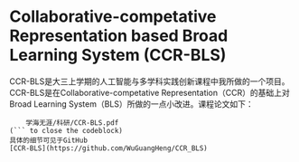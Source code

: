 # Collaborative-competative Representation based Broad Learning System (CCR-BLS)

CCR-BLS是大三上学期的人工智能与多学科实践创新课程中我所做的一个项目。    
CCR-BLS是在Collaborative-competative Representation（CCR）的基础上对Broad Learning System（BLS）所做的一点小改进。课程论文如下：  
```pdf
	学海无涯/科研/CCR-BLS.pdf
(``` to close the codeblock)
具体的细节可见于GitHub
[CCR-BLS](https://github.com/WuGuangHeng/CCR_BLS)  
